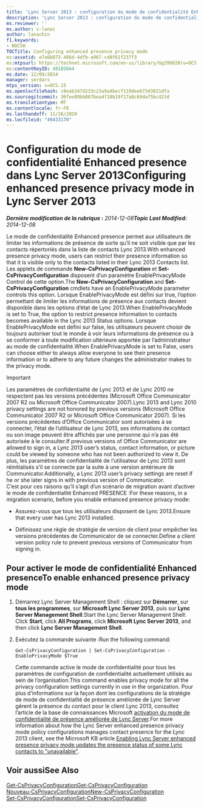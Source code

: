 ```yaml
---
title: 'Lync Server 2013 : configuration du mode de confidentialité Enhanced presence'
description: 'Lync Server 2013 : configuration du mode de confidentialité Enhanced Presence.'
ms.reviewer: ''
ms.author: v-lanac
author: lanachin
f1.keywords:
- NOCSH
TOCTitle: Configuring enhanced presence privacy mode
ms:assetid: e7a6b873-486d-4dfb-a967-c48f61f237f3
ms:mtpsurl: https://technet.microsoft.com/en-us/library/Gg399028(v=OCS.15)
ms:contentKeyID: 48185664
ms.date: 12/09/2014
manager: serdars
mtps_version: v=OCS.15
ms.openlocfilehash: c8eab347d233c23a9a4becf119dee673d3021dfa
ms.sourcegitcommit: 36fee89bb887bea4f18b19f17a8c69daf5bc423d
ms.translationtype: MT
ms.contentlocale: fr-FR
ms.lasthandoff: 11/26/2020
ms.locfileid: "49433170"
---
```

# <a name="configuring-enhanced-presence-privacy-mode-in-lync-server-2013"></a><span data-ttu-id="9f3b8-103">Configuration du mode de confidentialité Enhanced presence dans Lync Server 2013</span><span class="sxs-lookup"><span data-stu-id="9f3b8-103">Configuring enhanced presence privacy mode in Lync Server 2013</span></span>

<div data-xmlns="http://www.w3.org/1999/xhtml">

<div class="topic" data-xmlns="http://www.w3.org/1999/xhtml" data-msxsl="urn:schemas-microsoft-com:xslt" data-cs="https://msdn.microsoft.com/">

<div data-asp="https://msdn2.microsoft.com/asp">



</div>

<div id="mainSection">

<div id="mainBody"><span data-ttu-id="9f3b8-104">

<span> </span></span><span class="sxs-lookup"><span data-stu-id="9f3b8-104">

<span> </span></span></span>

<span data-ttu-id="9f3b8-105">_**Dernière modification de la rubrique :** 2014-12-08_</span><span class="sxs-lookup"><span data-stu-id="9f3b8-105">_**Topic Last Modified:** 2014-12-08_</span></span>

<span data-ttu-id="9f3b8-106">Le mode de confidentialité Enhanced presence permet aux utilisateurs de limiter les informations de présence de sorte qu’il ne soit visible que par les contacts répertoriés dans la liste de contacts Lync 2013.</span><span class="sxs-lookup"><span data-stu-id="9f3b8-106">With enhanced presence privacy mode, users can restrict their presence information so that it is visible only to the contacts listed in their Lync 2013 Contacts list.</span></span> <span data-ttu-id="9f3b8-107">Les applets de commande **New-CsPrivacyConfiguration** et **Set-CsPrivacyConfiguration** disposent d’un paramètre EnablePrivacyMode Control de cette option.</span><span class="sxs-lookup"><span data-stu-id="9f3b8-107">The **New-CsPrivacyConfiguration** and **Set-CsPrivacyConfiguration** cmdlets have an EnablePrivacyMode parameter controls this option.</span></span> <span data-ttu-id="9f3b8-108">Lorsque EnablePrivacyMode est défini sur true, l’option permettant de limiter les informations de présence aux contacts devient disponible dans les options d’état de Lync 2013.</span><span class="sxs-lookup"><span data-stu-id="9f3b8-108">When EnablePrivacyMode is set to True, the option to restrict presence information to contacts becomes available in the Lync 2013 Status options.</span></span> <span data-ttu-id="9f3b8-109">Lorsque EnablePrivacyMode est défini sur false, les utilisateurs peuvent choisir de toujours autoriser tout le monde à voir leurs informations de présence ou à se conformer à toute modification ultérieure apportée par l’administrateur au mode de confidentialité.</span><span class="sxs-lookup"><span data-stu-id="9f3b8-109">When EnablePrivacyMode is set to False, users can choose either to always allow everyone to see their presence information or to adhere to any future changes the administrator makes to the privacy mode.</span></span>

<div>


> [!IMPORTANT]  
> <span data-ttu-id="9f3b8-110">Les paramètres de confidentialité de Lync 2013 et de Lync 2010 ne respectent pas les versions précédentes (Microsoft Office Communicator 2007 R2 ou Microsoft Office Communicator 2007).</span><span class="sxs-lookup"><span data-stu-id="9f3b8-110">Lync 2013 and Lync 2010 privacy settings are not honored by previous versions (Microsoft Office Communicator 2007 R2 or Microsoft Office Communicator 2007).</span></span> <span data-ttu-id="9f3b8-111">Si les versions précédentes d’Office Communicator sont autorisées à se connecter, l’état de l’utilisateur de Lync 2013, ses informations de contact ou son image peuvent être affichés par une personne qui n’a pas été autorisée à le consulter.</span><span class="sxs-lookup"><span data-stu-id="9f3b8-111">If previous versions of Office Communicator are allowed to sign in, a Lync 2013 user’s status, contact information, or picture could be viewed by someone who has not been authorized to view it.</span></span> <span data-ttu-id="9f3b8-112">De plus, les paramètres de confidentialité de l’utilisateur de Lync 2013 sont réinitialisés s’il se connecte par la suite à une version antérieure de Communicator.</span><span class="sxs-lookup"><span data-stu-id="9f3b8-112">Additionally, a Lync 2013 user’s privacy settings are reset if he or she later signs in with previous version of Communicator.</span></span><BR><span data-ttu-id="9f3b8-113">C’est pour ces raisons qu’il s’agit d’un scénario de migration avant d’activer le mode de confidentialité Enhanced PRESENCE :</span><span class="sxs-lookup"><span data-stu-id="9f3b8-113">For these reasons, in a migration scenario, before you enable enhanced presence privacy mode:</span></span> 
> <UL>
> <LI>
> <P><span data-ttu-id="9f3b8-114">Assurez-vous que tous les utilisateurs disposent de Lync 2013.</span><span class="sxs-lookup"><span data-stu-id="9f3b8-114">Ensure that every user has Lync 2013 installed.</span></span></P>
> <LI>
> <P><span data-ttu-id="9f3b8-115">Définissez une règle de stratégie de version de client pour empêcher les versions précédentes de Communicator de se connecter.</span><span class="sxs-lookup"><span data-stu-id="9f3b8-115">Define a client version policy rule to prevent previous versions of Communicator from signing in.</span></span></P></LI></UL>



</div>

<div>

## <a name="to-enable-enhanced-presence-privacy-mode"></a><span data-ttu-id="9f3b8-116">Pour activer le mode de confidentialité Enhanced presence</span><span class="sxs-lookup"><span data-stu-id="9f3b8-116">To enable enhanced presence privacy mode</span></span>

1.  <span data-ttu-id="9f3b8-117">Démarrez Lync Server Management Shell : cliquez sur **Démarrer**, sur **tous les programmes**, sur **Microsoft Lync Server 2013**, puis sur **Lync Server Management Shell**.</span><span class="sxs-lookup"><span data-stu-id="9f3b8-117">Start the Lync Server Management Shell: Click **Start**, click **All Programs**, click **Microsoft Lync Server 2013**, and then click **Lync Server Management Shell**.</span></span>

2.  <span data-ttu-id="9f3b8-118">Exécutez la commande suivante :</span><span class="sxs-lookup"><span data-stu-id="9f3b8-118">Run the following command:</span></span>
    
        Get-CsPrivacyConfiguration | Set-CsPrivacyConfiguration -EnablePrivacyMode $True
    
    <span data-ttu-id="9f3b8-119">Cette commande active le mode de confidentialité pour tous les paramètres de configuration de confidentialité actuellement utilisés au sein de l’organisation.</span><span class="sxs-lookup"><span data-stu-id="9f3b8-119">This command enables privacy mode for all the privacy configuration settings currently in use in the organization.</span></span> <span data-ttu-id="9f3b8-120">Pour plus d’informations sur la façon dont les configurations de la stratégie de mode de confidentialité de présence améliorée de Lync Server gèrent la présence du contact pour le client Lync 2013, consultez l’article de la base de connaissances Microsoft [activation du mode de confidentialité de présence améliorée de Lync Server](https://support.microsoft.com/kb/3020057).</span><span class="sxs-lookup"><span data-stu-id="9f3b8-120">For more information about how the Lync Server enhanced presence privacy mode policy configurations manages contact presence for the Lync 2013 client, see the Microsoft KB article [Enabling Lync Server enhanced presence privacy mode updates the presence status of some Lync contacts to "unavailable"](https://support.microsoft.com/kb/3020057).</span></span>

</div>

<div>

## <a name="see-also"></a><span data-ttu-id="9f3b8-121">Voir aussi</span><span class="sxs-lookup"><span data-stu-id="9f3b8-121">See Also</span></span>


[<span data-ttu-id="9f3b8-122">Get-CsPrivacyConfiguration</span><span class="sxs-lookup"><span data-stu-id="9f3b8-122">Get-CsPrivacyConfiguration</span></span>](https://docs.microsoft.com/powershell/module/skype/Get-CsPrivacyConfiguration)  
[<span data-ttu-id="9f3b8-123">Nouveau-CsPrivacyConfiguration</span><span class="sxs-lookup"><span data-stu-id="9f3b8-123">New-CsPrivacyConfiguration</span></span>](https://docs.microsoft.com/powershell/module/skype/New-CsPrivacyConfiguration)  
[<span data-ttu-id="9f3b8-124">Set-CsPrivacyConfiguration</span><span class="sxs-lookup"><span data-stu-id="9f3b8-124">Set-CsPrivacyConfiguration</span></span>](https://docs.microsoft.com/powershell/module/skype/Set-CsPrivacyConfiguration)  
  

<span data-ttu-id="9f3b8-125"></div>

</div>

<span> </span>

</div>

</div>

</span><span class="sxs-lookup"><span data-stu-id="9f3b8-125"></div>

</div>

<span> </span>

</div>

</div>

</span></span></div>

